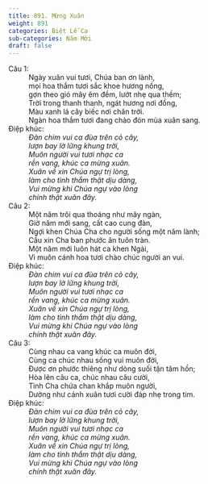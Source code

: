 ```yaml
---
title: 891. Mừng Xuân
weight: 891
categories: Biệt Lễ Ca
sub-categories: Năm Mới
draft: false
---
```

<dl><dt>Câu 1:</dt><dd data-verse="1">Ngày xuân vui tươi, Chúa ban ơn lành, <br/>mọi hoa thắm tươi sắc khoe hương nồng, <br/>gợn theo gió mây êm đềm, lướt nhẹ qua thềm; <br/>Trời trong thanh thanh, ngát hương nơi đồng, <br/>Màu xanh lá cây biếc nơi chân trời. <br/>Ngàn hoa thắm tươi đang chào đón mùa xuân sang. </dd><dt>Điệp khúc:</dt><dd data-chorus="1"><em>Đàn chim vui ca đùa trên cỏ cây, <br/>lượn bay lờ lững khung trời, <br/>Muôn người vui tươi nhạc ca <br/>rền vang, khúc ca mừng xuân. <br/>Xuân về xin Chúa ngự trị lòng, <br/>làm cho tình thắm thật dịu dàng, <br/>Vui mừng khi Chúa ngự vào lòng <br/>chính thật xuân đây. </em></dd><dt>Câu 2:</dt><dd data-verse="2">Một năm trôi qua thoáng như mây ngàn, <br/>Giờ năm mới sang, cất cao cung đàn, <br/>Ngợi khen Chúa Cha cho người sống một năm lành; <br/>Cầu xin Cha ban phước ân tuôn tràn. <br/>Một năm mới luôn hát ca khen Ngài, <br/>Vì muôn cánh hoa tươi chào chúc người an vui. </dd><dt>Điệp khúc:</dt><dd data-chorus="1"><em>Đàn chim vui ca đùa trên cỏ cây, <br/>lượn bay lờ lững khung trời, <br/>Muôn người vui tươi nhạc ca <br/>rền vang, khúc ca mừng xuân. <br/>Xuân về xin Chúa ngự trị lòng, <br/>làm cho tình thắm thật dịu dàng, <br/>Vui mừng khi Chúa ngự vào lòng <br/>chính thật xuân đây. </em></dd><dt>Câu 3:</dt><dd data-verse="3">Cùng nhau ca vang khúc ca muôn đời, <br/>Cùng ca chúc nhau sống vui muôn đời, <br/>Được ơn phước thiêng như dòng suối tận tâm hồn; <br/>Hòa lên câu ca, chúc nhau câu cười, <br/>Tình Cha chứa chan khắp muôn người, <br/>Dường như cánh xuân tươi cười đáp nhẹ trong tim. </dd><dt>Điệp khúc:</dt><dd data-chorus="1"><em>Đàn chim vui ca đùa trên cỏ cây, <br/>lượn bay lờ lững khung trời, <br/>Muôn người vui tươi nhạc ca <br/>rền vang, khúc ca mừng xuân. <br/>Xuân về xin Chúa ngự trị lòng, <br/>làm cho tình thắm thật dịu dàng, <br/>Vui mừng khi Chúa ngự vào lòng <br/>chính thật xuân đây. </em></dd></dl>